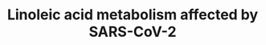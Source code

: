 ---
annotations:
- id: DOID:0080599
  parent: disease by infectious agent
  type: Disease Ontology
  value: Coronavirus infectious disease
- id: DOID:2945
  parent: disease by infectious agent
  type: Disease Ontology
  value: severe acute respiratory syndrome
- id: PW:0000010
  parent: classic metabolic pathway
  type: Pathway Ontology
  value: lipid metabolic pathway
authors:
- Egonw
- Conroy lipids
- Evelo
- Fehrhart
- Mkutmon
- DeSl
- Eweitz
- CedricPluis
- Liekevandenbogaart
communities:
- COVID19
description: Lipid metabolism alternations that are related to infection by corona
  viruses. The information comes from the Yan et al. in 2019 in the bibliography,
  particularly Figure 5. That paper uses the HCoV-229E virus as a model. Note that
  that is different from the virus that causes the 2020 pandemic SARS-CoV-2. Fig 5
  is in turn taken from https://www.kegg.jp/kegg-bin/show_pathway?map00591, which
  is a very simplified pathway, omitting several steps. The paper mentions that after
  virus infection many of the metabolites in his figure are increased in concentration.
  Interestingly, exogenous supplement of LA or AA in HCoV-229E-infected cells significantly
  suppressed HCoV-229E virus replication and this also happened in MERS-CoV.
last-edited: 2022-02-23
ndex: eaf80bdf-8b6e-11eb-9e72-0ac135e8bacf
organisms:
- Homo sapiens
redirect_from:
- /index.php/Pathway:WP4853
- /instance/WP4853
revision: null
schema-jsonld:
- '@context': https://schema.org/
  '@id': https://wikipathways.github.io/pathways/WP4853.html
  '@type': Dataset
  creator:
    '@type': Organization
    name: WikiPathways
  description: Lipid metabolism alternations that are related to infection by corona
    viruses. The information comes from the Yan et al. in 2019 in the bibliography,
    particularly Figure 5. That paper uses the HCoV-229E virus as a model. Note that
    that is different from the virus that causes the 2020 pandemic SARS-CoV-2. Fig
    5 is in turn taken from https://www.kegg.jp/kegg-bin/show_pathway?map00591, which
    is a very simplified pathway, omitting several steps. The paper mentions that
    after virus infection many of the metabolites in his figure are increased in concentration.
    Interestingly, exogenous supplement of LA or AA in HCoV-229E-infected cells significantly
    suppressed HCoV-229E virus replication and this also happened in MERS-CoV.
  keywords:
  - ''
  - (cPLA2)
  - ACE2
  - ACOT2
  - Arachidonic acid
  - Arachidonoyl-CoA
  - COVID-19 Pathway
  - CoA(18:2(9Z,12Z))
  - CoA(18:3(6Z,9Z,12Z))
  - CoA(20:3(8Z,11Z,14Z))
  - Cytosolic Phospholipase A2
  - ELOVL2
  - ELOVL5
  - FA synthesis
  - FADS1
  - FADS2
  - Glycerophospholipids
  - Immune reponse to SARS-COV-2
  - Linoleoyl-CoA
  - LysPE 16:0
  - LysoPC16:0
  - Molecular mechanism
  - Omega-3
  - 'Omega-3/Omega-6 '
  - Omega-6
  - RNA
  - SARS-CoV-2
  - 'SARS-CoV-2 and '
  - bishomo-gamma-linolenic acid
  - desaturase
  - envelope
  - gamma-linolenic acid
  - glycoprotein M
  - glycoprotein S
  - linoleic acid
  - membrane
  - mitogen-activated protein kinase
  - nucleocapsid
  - oleic acid
  - palmitic acid
  - protein E
  - protein N
  - stearic acid
  - surface
  - trimer
  license: CC0
  name: Linoleic acid metabolism affected by SARS-CoV-2
seo: CreativeWork
title: Linoleic acid metabolism affected by SARS-CoV-2
wpid: WP4853
---